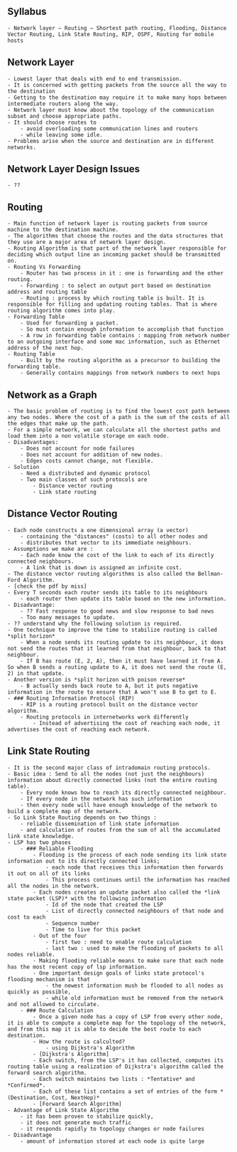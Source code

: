 ## Syllabus
	- Network layer – Routing – Shortest path routing, Flooding, Distance Vector Routing, Link State Routing, RIP, OSPF, Routing for mobile hosts
## Network Layer
	- Lowest layer that deals with end to end transmission.
	- It is concerned with getting packets from the source all the way to the destination
	- Getting to the destination may require it to make many hops between intermediate routers along the way.
	- Network layer must know about the topology of the communication subset and choose appropriate paths.
	- It should choose routes to
		- avoid overloading some communication lines and routers
		- while leaving some idle.
	- Problems arise when the source and destination are in different networks.
## Network Layer Design Issues
	- ??
## Routing
	- Main function of network layer is routing packets from source machine to the destination machine.
	- The algorithms that choose the routes and the data structures that they use are a major area of network layer design.
	- Routing Algorithm is that part of the network layer responsible for deciding which output line an incoming packet should be transmitted on.
	- Routing Vs Forwarding
		- Router has two process in it : one is forwarding and the other routing.
		- Forwarding : to select an output port based on destination address and routing table
		- Routing : process by which routing table is built. It is responsible for filling and updating routing tables. That is where routing algorithm comes into play.
	- Forwarding Table
		- Used for forwarding a packet.
		- So must contain enough information to accomplish that function
		- A row in forwarding table contains : mapping from network number to an outgoing interface and some mac information, such as Ethernet address of the next hop.
	- Routing Table
		- Built by the routing algorithm as a precursor to building the forwarding table.
		- Generally contains mappings from network numbers to next hops
## Network as a Graph
	- The basic problem of routing is to find the lowest cost path between any two nodes. Where the cost of a path is the sum of the costs of all the edges that make up the path.
	- For a simple network, we can calculate all the shortest paths and load them into a non volatile storage on each node.
	- Disadvantages:
		- Does not account for node failures
		- Does not account for addition of new nodes.
		- Edges costs cannot change, not flexible.
	- Solution
		- Need a distributed and dynamic protocol
		- Two main classes of such protocols are
			- Distance vector routing
			- Link state routing
## Distance Vector Routing
	- Each node constructs a one dimensional array (a vector)
		- containing the "distances" (costs) to all other nodes and
		- distributes that vector to its immediate neighbours.
	- Assumptions we make are :
		- Each node know the cost of the link to each of its directly connected neighbours.
		- A link that is down is assigned an infinite cost.
	- The distance vector routing algorithms is also called the Bellman-Ford Algorithm.
	- [check the pdf by miss]
	- Every T seconds each router sends its table to its neighbours
		- each router then update its table based on the new information.
	- Disadvantage:
		- ?? Fast response to good news and slow response to bad news
		- Too many messages to update.
	- ?? understand why the following solution is required.
	- One technique to improve the time to stabilize routing is called *split horizon*
		- When a node sends its routing update to its neighbour, it does not send the routes that it learned from that neighbour, back to that neighbour.
		- If B has route (E, 2, A), then it must have learned it from A. So when B sends a routing update to A, it does not send the route (E, 2) in that update.
	- Another version is *split horizon with poison reverse*
		- B actually sends back route to A, but it puts negative information in the route to ensure that A won't use B to get to E.
	- ### Routing Information Protocol (RIP)
		- RIP is a routing protocol built on the distance vector algorithm.
		- Routing protocols in internetworks work differently
			- Instead of advertising the cost of reaching each node, it advertises the cost of reaching each network.
## Link State Routing
	- It is the second major class of intradomain routing protocols.
	- Basic idea : Send to all the nodes (not just the neighbours) information about directly connected links (not the entire routing table).
		- Every node knows how to reach its directly connected neighbour.
		- If every node in the network has such information
		- then every node will have enough knowledge of the network to build a complete map of the network.
	- So Link State Routing depends on two things :
		- reliable dissemination of link state information
		- and calculation of routes from the sum of all the accumulated link state knowledge.
	- LSP has two phases
		- ### Reliable Flooding
			- Flooding is the process of each node sending its link state information out to its directly connected links;
				- each node that receives this information then forwards it out on all of its links
				- This process continues until the information has reached all the nodes in the network.
			- Each nodes creates an update packet also called the *link state packet (LSP)* with the following information
				- Id of the node that created the LSP
				- List of directly connected neighbours of that node and cost to each
				- Sequence number
				- Time to live for this packet
			- Out of the four
				- first two : need to enable route calculation
				- last two : used to make the flooding of packets to all nodes reliable.
			- Making flooding reliable means to make sure that each node has the most recent copy of lsp information.
			- One important design goals of links state protocol's flooding mechanism is that
				- the newest information mush be flooded to all nodes as quickly as possible,
				- while old information must be removed from the network and not allowed to circulate.
		- ### Route Calculation
			- Once a given node has a copy of LSP from every other node, it is able to compute a complete map for the topology of the network, and from this map it is able to decide the best route to each destination.
			- How the route is calculted?
				- using Dijkstra's Algorithm
			- [Dijkstra's Algorithm]
			- Each switch, from the LSP's it has collected, computes its routing table using a realization of Dijkstra's algorithm called the forward search algorithm.
			- Each switch maintains two lists : *Tentative* and *Confirmed*.
			- Each of these list contains a set of entries of the form *(Destination, Cost, NextHop)*
			- [Forward Search Algorithm]
	- Advantage of Link State Algorithm
		- it has been proven to stabilize quickly,
		- it does not generate much traffic
		- it responds rapidly to topology changes or node failures
	- Disadvantage
		- amount of information stored at each node is quite large